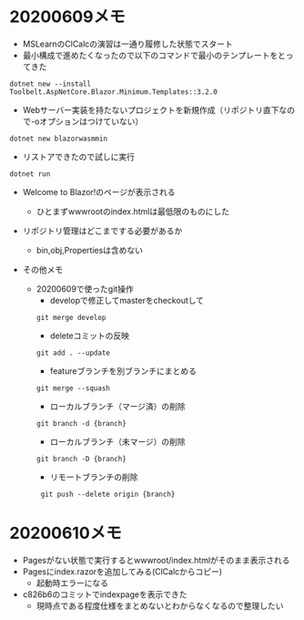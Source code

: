 # 20200609メモ
* MSLearnのClCalcの演習は一通り履修した状態でスタート
* 最小構成で進めたくなったので以下のコマンドで最小のテンプレートをとってきた
```
dotnet new --install Toolbelt.AspNetCore.Blazor.Minimum.Templates::3.2.0
```
* Webサーバー実装を持たないプロジェクトを新規作成（リポジトリ直下なので-oオプションはつけていない）
```
dotnet new blazorwasmmin
```
* リストアできたので試しに実行
```
dotnet run
```
* Welcome to Blazor!のページが表示される
    * ひとまずwwwrootのindex.htmlは最低限のものにした
* リポジトリ管理はどこまでする必要があるか
    * bin,obj,Propertiesは含めない

* その他メモ
    * 20200609で使ったgit操作
        * developで修正してmasterをcheckoutして
        ```
        git merge develop
        ```
        * deleteコミットの反映
        ```
        git add . --update
        ```
        * featureブランチを別ブランチにまとめる
        ```
        git merge --squash
        ```
        * ローカルブランチ（マージ済）の削除
        ```
        git branch -d {branch}
        ```
        * ローカルブランチ（未マージ）の削除
        ```
        git branch -D {branch}
        ```
        * リモートブランチの削除
        ```
         git push --delete origin {branch}
        ```

# 20200610メモ
* Pagesがない状態で実行するとwwwroot/index.htmlがそのまま表示される
* Pagesにindex.razorを追加してみる(ClCalcからコピー)
    * 起動時エラーになる
* c826b6のコミットでindexpageを表示できた
    * 現時点である程度仕様をまとめないとわからなくなるので整理したい